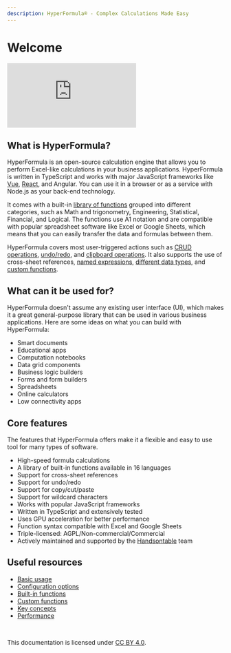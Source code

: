 ```yaml
---
description: HyperFormula® - Complex Calculations Made Easy
---
```


# Welcome

<div class="iframe-container">
  <iframe 
    src="https://www.youtube.com/embed/JJXUmACTDdk?controls=0" 
    frameborder="0" 
    allow="accelerometer; 
    encrypted-media; 
    gyroscope; 
    picture-in-picture" 
    allowfullscreen>
  </iframe>
</div>

## What is HyperFormula?

HyperFormula is an open-source calculation engine that allows you
to perform Excel-like calculations in your business applications.
HyperFormula is written in TypeScript and works with major
JavaScript frameworks like [Vue](/guide/integration-with-vue),
[React](/guide/integration-with-react), and Angular. You can use it in a
browser or as a service with Node.js as your back-end technology.

It comes with a built-in [library of functions](/guide/built-in-functions.md)
grouped into different categories, such as Math and trigonometry,
Engineering, Statistical, Financial, and Logical. The functions use
A1 notation and are compatible with popular spreadsheet software like
Excel or Google Sheets, which means that you can easily transfer
the data and formulas between them.

HyperFormula covers most user-triggered actions such as
[CRUD operations](/guide/basic-operations), [undo/redo](/guide/undo-redo.md),
and [clipboard operations](/guide/clipboard-operations.md). It also supports
the use of cross-sheet references, [named expressions](/guide/named-ranges.md),
[different data types](/guide/types-of-values.md),
and [custom functions](/guide/custom-functions).

## What can it be used for?

HyperFormula doesn't assume any existing user interface \(UI\),
which makes it a great general-purpose library that can be used in
various business applications. Here are some ideas on what you can
build with HyperFormula:

* Smart documents
* Educational apps
* Computation notebooks
* Data grid components
* Business logic builders
* Forms and form builders
* Spreadsheets
* Online calculators
* Low connectivity apps

## Core features

The features that HyperFormula offers make it a flexible and easy
to use tool for many types of software.

* High-speed formula calculations
* A library of built-in functions available in 16 languages
* Support for cross-sheet references
* Support for undo/redo
* Support for copy/cut/paste
* Support for wildcard characters
* Works with popular JavaScript frameworks
* Written in TypeScript and extensively tested
* Uses GPU acceleration for better performance
* Function syntax compatible with Excel and Google Sheets
* Triple-licensed: AGPL/Non-commercial/Commercial
* Actively maintained and supported by the
[Handsontable](https://handsontable.com/) team

## Useful resources

* [Basic usage](/guide/basic-usage.md)
* [Configuration options](/guide/configuration-options.md)
* [Built-in functions](/guide/built-in-functions.md)
* [Custom functions](/guide/custom-functions)
* [Key concepts](/guide/key-concepts.md)
* [Performance](/guide/performance.md)

<br>

This documentation is licensed under 
[CC BY 4.0](https://creativecommons.org/licenses/by/4.0/).